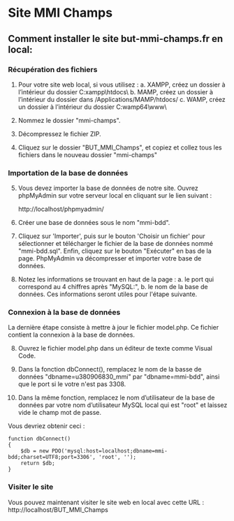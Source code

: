 # Site MMI Champs

## Comment installer le site but-mmi-champs.fr en local:

### Récupération des fichiers
1) Pour votre site web local, si vous utilisez : 
a. XAMPP, créez un dossier à l’intérieur du dossier C:xampp\htdocs\ 
b. MAMP, créez un dossier à l’intérieur du dossier dans /Applications/MAMP/htdocs/
c. WAMP, créez un dossier à l’intérieur du dossier C:wamp64\www\

2) Nommez le dossier "mmi-champs".

3) Décompressez le fichier ZIP.
4) Cliquez sur le dossier "BUT_MMI_Champs", et copiez et collez tous les fichiers dans le nouveau dossier "mmi-champs"

### Importation de la base de données

5) Vous devez importer la base de données de notre site. Ouvrez phpMyAdmin sur votre serveur local en cliquant sur le lien suivant :

    http://localhost/phpmyadmin/

6) Créer une base de données sous le nom "mmi-bdd".
7) Cliquez sur 'Importer', puis sur le bouton 'Choisir un fichier' pour sélectionner et télécharger le fichier  de la base de données nommé "mmi-bdd.sql".
Enfin, cliquez sur le bouton "Exécuter" en bas de la page.
PhpMyAdmin va décompresser et importer votre base de données.
8) Notez les informations se trouvant en haut de la page : 
    a. le port qui correspond au 4 chiffres après "MySQL:",
    b. le nom de la base de données.
    Ces informations seront utiles pour l'étape suivante.

### Connexion à la base de données
La dernière étape consiste à mettre à jour le fichier model.php. Ce fichier contient la connexion à la base de données.

8) Ouvrez le fichier model.php dans un éditeur de texte comme Visual Code.

9) Dans la fonction dbConnect(), remplacez le nom de la basse de données "dbname=u380906830_mmi" par "dbname=mmi-bdd", ainsi que le port si le votre n'est pas 3308.

10) Dans la même fonction, remplacez le nom d’utilisateur de la base de données par votre nom d’utilisateur MySQL local qui est "root" et laissez vide le champ mot de passe.

Vous devriez obtenir ceci : 

```
function dbConnect()
{
    $db = new PDO('mysql:host=localhost;dbname=mmi-bdd;charset=UTF8;port=3306', 'root', '');
    return $db;
}

```
### Visiter le site

Vous pouvez maintenant visiter le site web en local avec cette URL : http://localhost/BUT_MMI_Champs




